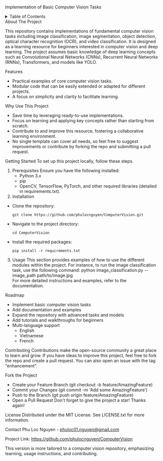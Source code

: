 Implementation of Basic Computer Vision Tasks
<!-- TABLE OF CONTENTS -->
<details>
  <summary>Table of Contents</summary>
  <ol>
    <li>
      <a href="#about-the-project">About The Project</a>
      <ul>
        <li><a href="#built-with">Built With</a></li>
      </ul>
    </li>
    <li>
      <a href="#getting-started">Getting Started</a>
      <ul>
        <li><a href="#prerequisites">Prerequisites</a></li>
        <li><a href="#installation">Installation</a></li>
      </ul>
    </li>
    <li><a href="#usage">Usage</a></li>
    <li><a href="#roadmap">Roadmap</a></li>
    <li><a href="#contributing">Contributing</a></li>
    <li><a href="#license">License</a></li>
    <li><a href="#contact">Contact</a></li>
  </ol>
</details>
<!-- ABOUT THE PROJECT -->
About The Project

This repository contains implementations of fundamental computer vision tasks including image classification, image segmentation, object detection, optical character recognition (OCR), and video classification. It is designed as a learning resource for beginners interested in computer vision and deep learning. The project assumes basic knowledge of deep learning concepts such as Convolutional Neural Networks (CNNs), Recurrent Neural Networks (RNNs), Transformers, and models like YOLO.

Features

* Practical examples of core computer vision tasks.
* Modular code that can be easily extended or adapted for different projects.
* A focus on simplicity and clarity to facilitate learning.
  
Why Use This Project

* Save time by leveraging ready-to-use implementations.
* Focus on learning and applying key concepts rather than starting from scratch.
* Contribute to and improve this resource, fostering a collaborative learning environment.
* No single template can cover all needs, so feel free to suggest improvements or contribute by forking the repo and submitting a pull request.

<!-- GETTING STARTED -->
Getting Started
To set up this project locally, follow these steps.

1. Prerequisites
  Ensure you have the following installed:
    * Python 3.x
    * pip
    * OpenCV, TensorFlow, PyTorch, and other required libraries (detailed in requirements.txt).
2. Installation
  * Clone the repository:
    
    `git clone https://github.com/phulocnguyen/ComputerVision.git`
    
  * Navigate to the project directory:
    
    `cd ComputerVision`
    
  * Install the required packages:
    
    `pip install -r requirements.txt`
  
<!-- USAGE EXAMPLES -->
3. Usage
This section provides examples of how to use the different modules within the project. For instance, to run the image classification task, use the following command:
  python image_classification.py --image_path path/to/image.jpg  
For more detailed instructions and examples, refer to the documentation.

<!-- ROADMAP -->
Roadmap
   * Implement basic computer vision tasks
   * Add documentation and examples
   * Expand the repository with advanced tasks and models
   * Add tutorials and walkthroughs for beginners
   * Multi-language support
     * English
     * Vietnamese
     * French
<!-- CONTRIBUTING -->
Contributing
Contributions make the open-source community a great place to learn and grow. If you have ideas to improve this project, feel free to fork the repo and create a pull request. You can also open an issue with the tag "enhancement".

Fork the Project
  * Create your Feature Branch (git checkout -b feature/AmazingFeature)
  * Commit your Changes (git commit -m 'Add some AmazingFeature')
  * Push to the Branch (git push origin feature/AmazingFeature)
  * Open a Pull Request
Don't forget to give the project a star! Thanks again!

<!-- LICENSE -->
License
Distributed under the MIT License. See LICENSE.txt for more information.

<!-- CONTACT -->
Contact
Phu Loc Nguyen - phuloc01.nguyen@gmail.com

Project Link: https://github.com/phulocnguyen/ComputerVision

This version is more tailored to a computer vision repository, emphasizing learning, usage instructions, and contributing.
